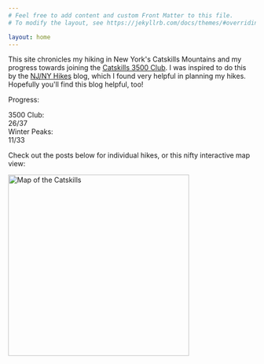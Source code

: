 ```yaml
---
# Feel free to add content and custom Front Matter to this file.
# To modify the layout, see https://jekyllrb.com/docs/themes/#overriding-theme-defaults

layout: home
---
```


This site chronicles my hiking in New York's Catskills Mountains and my progress towards joining the [Catskills 3500 Club][club]. I was inspired to do this by the [NJ/NY Hikes][njny] blog, which I found very helpful in planning my hikes. Hopefully you'll find this blog helpful, too!

Progress:

<div id="progress">
    <div class="progress-label">3500 Club:</div>
    <div id="progress-3500" class="progress-bar">
        <!--progress-3500-->
        <span class="winter complete" title="Panther (Winter)"></span>
        <span class="winter complete" title="Balsam (Winter)"></span>
        <span class="winter complete" title="Slide (Winter)"></span>
        <span class="winter complete" title="Blackhead (Winter)"></span>
        <span class="3500 complete" title="Peekamoose"></span>
        <span class="3500 complete" title="Indian Head"></span>
        <span class="3500 complete" title="Friday"></span>
        <span class="3500 complete" title="Plateau"></span>
        <span class="3500 complete" title="Balsam Cap"></span>
        <span class="3500 complete" title="Southwest Hunter"></span>
        <span class="3500 complete" title="Black Dome"></span>
        <span class="3500 complete" title="Cornell"></span>
        <span class="3500 complete" title="Table"></span>
        <span class="3500 complete" title="Thomas Cole"></span>
        <span class="3500 complete" title="Twin"></span>
        <span class="3500 complete" title="Fir"></span>
        <span class="3500 complete" title="Blackhead"></span>
        <span class="3500 complete" title="Kaaterskill High Peak"></span>
        <span class="3500 complete" title="Windham"></span>
        <span class="3500 complete" title="Rocky"></span>
        <span class="3500 complete" title="Hunter"></span>
        <span class="3500 complete" title="Wittenberg"></span>
        <span class="3500 complete" title="Sugarloaf"></span>
        <span class="3500 complete" title="Balsam"></span>
        <span class="3500 complete" title="Lone"></span>
        <span class="3500 complete" title="Slide"></span>
        <span class="3500 incomplete" title="Eagle"></span>
        <span class="3500 incomplete" title="Balsam Lake"></span>
        <span class="3500 incomplete" title="North Dome"></span>
        <span class="3500 incomplete" title="Vly"></span>
        <span class="3500 incomplete" title="Rusk"></span>
        <span class="3500 incomplete" title="Big Indian"></span>
        <span class="3500 incomplete" title="Panther"></span>
        <span class="3500 incomplete" title="Sherrill"></span>
        <span class="3500 incomplete" title="Westkill"></span>
        <span class="3500 incomplete" title="Halcott"></span>
        <span class="3500 incomplete" title="Bearpen"></span>
        <span class="summary">26/37</span>
        <!--/progress-3500-->
    </div>
    <div class="progress-label">Winter Peaks:</div>
    <div id="progress-winter" class="progress-bar">
        <!--progress-winter-->
        <span class="winter complete" title="Fir"></span>
        <span class="winter complete" title="Blackhead"></span>
        <span class="winter complete" title="Peekamoose"></span>
        <span class="winter complete" title="Friday"></span>
        <span class="winter complete" title="Rocky"></span>
        <span class="winter complete" title="Table"></span>
        <span class="winter complete" title="Balsam"></span>
        <span class="winter complete" title="Panther"></span>
        <span class="winter complete" title="Balsam Cap"></span>
        <span class="winter complete" title="Lone"></span>
        <span class="winter complete" title="Slide"></span>
        <span class="winter incomplete" title="Eagle"></span>
        <span class="winter incomplete" title="Indian Head"></span>
        <span class="winter incomplete" title="Big Indian"></span>
        <span class="winter incomplete" title="Plateau"></span>
        <span class="winter incomplete" title="Westkill"></span>
        <span class="winter incomplete" title="Halcott"></span>
        <span class="winter incomplete" title="Bearpen"></span>
        <span class="winter incomplete" title="Black Dome"></span>
        <span class="winter incomplete" title="Cornell"></span>
        <span class="winter incomplete" title="Vly"></span>
        <span class="winter incomplete" title="Thomas Cole"></span>
        <span class="winter incomplete" title="Twin"></span>
        <span class="winter incomplete" title="Kaaterskill High Peak"></span>
        <span class="winter incomplete" title="Windham"></span>
        <span class="winter incomplete" title="Rusk"></span>
        <span class="winter incomplete" title="Hunter"></span>
        <span class="winter incomplete" title="Wittenberg"></span>
        <span class="winter incomplete" title="Balsam Lake"></span>
        <span class="winter incomplete" title="North Dome"></span>
        <span class="winter incomplete" title="Sugarloaf"></span>
        <span class="winter incomplete" title="Sherrill"></span>
        <span class="winter incomplete" title="Southwest Hunter"></span>
        <span class="summary">11/33</span>
        <!--/progress-winter-->
    </div>
</div>


Check out the posts below for individual hikes, or this nifty interactive map view:

[<img src="/catskills/assets/img/map-preview.png" width="368" height="368" alt="Map of the Catskills">](map/)

[club]: http://catskill-3500-club.org/
[njny]: https://www.njnyhikes.com/p/map.html
